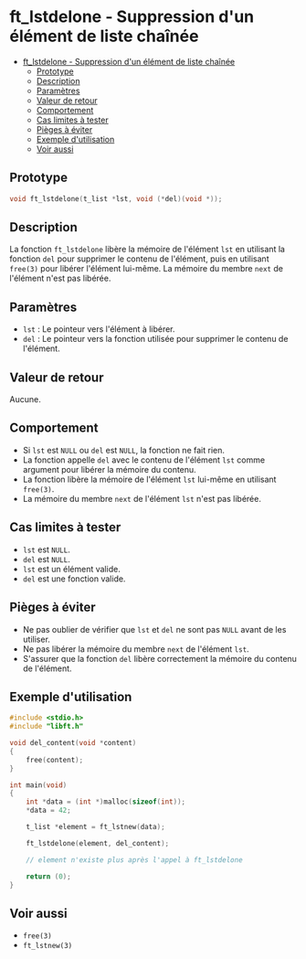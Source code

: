 # ft_lstdelone - Suppression d'un élément de liste chaînée

- [ft\_lstdelone - Suppression d'un élément de liste chaînée](#ft_lstdelone---suppression-dun-élément-de-liste-chaînée)
	- [Prototype](#prototype)
	- [Description](#description)
	- [Paramètres](#paramètres)
	- [Valeur de retour](#valeur-de-retour)
	- [Comportement](#comportement)
	- [Cas limites à tester](#cas-limites-à-tester)
	- [Pièges à éviter](#pièges-à-éviter)
	- [Exemple d'utilisation](#exemple-dutilisation)
	- [Voir aussi](#voir-aussi)

## Prototype

```c
void ft_lstdelone(t_list *lst, void (*del)(void *));
```

## Description

La fonction `ft_lstdelone` libère la mémoire de l'élément `lst` en utilisant la fonction `del` pour supprimer le contenu de l'élément, puis en utilisant `free(3)` pour libérer l'élément lui-même. La mémoire du membre `next` de l'élément n'est pas libérée.

## Paramètres

* `lst` : Le pointeur vers l'élément à libérer.
* `del` : Le pointeur vers la fonction utilisée pour supprimer le contenu de l'élément.

## Valeur de retour

Aucune.

## Comportement

* Si `lst` est `NULL` ou `del` est `NULL`, la fonction ne fait rien.
* La fonction appelle `del` avec le contenu de l'élément `lst` comme argument pour libérer la mémoire du contenu.
* La fonction libère la mémoire de l'élément `lst` lui-même en utilisant `free(3)`.
* La mémoire du membre `next` de l'élément `lst` n'est pas libérée.

## Cas limites à tester

* `lst` est `NULL`.
* `del` est `NULL`.
* `lst` est un élément valide.
* `del` est une fonction valide.

## Pièges à éviter

* Ne pas oublier de vérifier que `lst` et `del` ne sont pas `NULL` avant de les utiliser.
* Ne pas libérer la mémoire du membre `next` de l'élément `lst`.
* S'assurer que la fonction `del` libère correctement la mémoire du contenu de l'élément.

## Exemple d'utilisation

```c
#include <stdio.h>
#include "libft.h"

void del_content(void *content)
{
    free(content);
}

int main(void)
{
    int *data = (int *)malloc(sizeof(int));
    *data = 42;

    t_list *element = ft_lstnew(data);

    ft_lstdelone(element, del_content);

    // element n'existe plus après l'appel à ft_lstdelone

    return (0);
}
```

## Voir aussi

* `free(3)`
* `ft_lstnew(3)`
